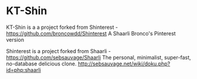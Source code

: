 # KT-Shin

KT-Shin is a a project forked from Shinterest - https://github.com/broncowdd/Shinterest
A Shaarli Bronco's Pinterest version

Shinterest is a project forked from Shaarli - https://github.com/sebsauvage/Shaarli 
The personal, minimalist, super-fast, no-database delicious clone.
http://sebsauvage.net/wiki/doku.php?id=php:shaarli
